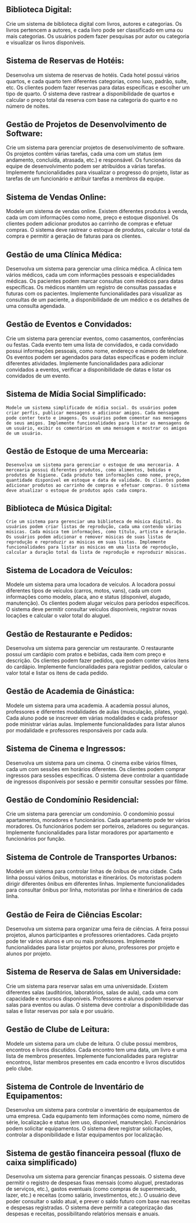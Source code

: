 ## **Biblioteca Digital:**
   Crie um sistema de biblioteca digital com livros, autores e categorias. Os livros pertencem a autores, e cada livro pode ser classificado em uma ou mais categorias. Os usuários podem fazer pesquisas por autor ou categoria e visualizar os livros disponíveis.


## **Sistema de Reservas de Hotéis:**
   Desenvolva um sistema de reservas de hotéis. Cada hotel possui vários quartos, e cada quarto tem diferentes categorias, como luxo, padrão, suíte, etc. Os clientes podem fazer reservas para datas específicas e escolher um tipo de quarto. O sistema deve rastrear a disponibilidade de quartos e calcular o preço total da reserva com base na categoria do quarto e no número de noites.

## **Gestão de Projetos de Desenvolvimento de Software:**
   Crie um sistema para gerenciar projetos de desenvolvimento de software. Os projetos contêm várias tarefas, cada uma com um status (em andamento, concluída, atrasada, etc.) e responsável. Os funcionários da equipe de desenvolvimento podem ser atribuídos a várias tarefas. Implemente funcionalidades para visualizar o progresso do projeto, listar as tarefas de um funcionário e atribuir tarefas a membros da equipe.

## **Sistema de Vendas Online:**
   Modele um sistema de vendas online. Existem diferentes produtos à venda, cada um com informações como nome, preço e estoque disponível. Os clientes podem adicionar produtos ao carrinho de compras e efetuar compras. O sistema deve rastrear o estoque de produtos, calcular o total da compra e permitir a geração de faturas para os clientes.

## **Gestão de uma Clínica Médica:**
   Desenvolva um sistema para gerenciar uma clínica médica. A clínica tem vários médicos, cada um com informações pessoais e especialidades médicas. Os pacientes podem marcar consultas com médicos para datas específicas. Os médicos mantêm um registro de consultas passadas e futuras com os pacientes. Implemente funcionalidades para visualizar as consultas de um paciente, a disponibilidade de um médico e os detalhes de uma consulta agendada.

## **Gestão de Eventos e Convidados:**
   Crie um sistema para gerenciar eventos, como casamentos, conferências ou festas. Cada evento tem uma lista de convidados, e cada convidado possui informações pessoais, como nome, endereço e número de telefone. Os eventos podem ser agendados para datas específicas e podem incluir diferentes atividades. Implemente funcionalidades para adicionar convidados a eventos, verificar a disponibilidade de datas e listar os convidados de um evento.

## **Sistema de Mídia Social Simplificado:**
    Modele um sistema simplificado de mídia social. Os usuários podem criar perfis, publicar mensagens e adicionar amigos. Cada mensagem pode conter texto e imagens. Os usuários podem comentar nas mensagens de seus amigos. Implemente funcionalidades para listar as mensagens de um usuário, exibir os comentários em uma mensagem e mostrar os amigos de um usuário.

## **Gestão de Estoque de uma Mercearia:**
    Desenvolva um sistema para gerenciar o estoque de uma mercearia. A mercearia possui diferentes produtos, como alimentos, bebidas e produtos de higiene. Cada produto tem informações como nome, preço, quantidade disponível em estoque e data de validade. Os clientes podem adicionar produtos ao carrinho de compras e efetuar compras. O sistema deve atualizar o estoque de produtos após cada compra.

## **Biblioteca de Música Digital:**
    Crie um sistema para gerenciar uma biblioteca de música digital. Os usuários podem criar listas de reprodução, cada uma contendo várias músicas. Cada música tem informações, como título, artista e duração. Os usuários podem adicionar e remover músicas de suas listas de reprodução e reproduzir as músicas em suas listas. Implemente funcionalidades para listar as músicas em uma lista de reprodução, calcular a duração total da lista de reprodução e reproduzir músicas.

## **Sistema de Locadora de Veículos:**
   Modele um sistema para uma locadora de veículos. A locadora possui diferentes tipos de veículos (carros, motos, vans), cada um com informações como modelo, placa, ano e status (disponível, alugado, manutenção). Os clientes podem alugar veículos para períodos específicos. O sistema deve permitir consultar veículos disponíveis, registrar novas locações e calcular o valor total do aluguel.

## **Gestão de Restaurante e Pedidos:**
   Desenvolva um sistema para gerenciar um restaurante. O restaurante possui um cardápio com pratos e bebidas, cada item com preço e descrição. Os clientes podem fazer pedidos, que podem conter vários itens do cardápio. Implemente funcionalidades para registrar pedidos, calcular o valor total e listar os itens de cada pedido.


## **Gestão de Academia de Ginástica:**
   Modele um sistema para uma academia. A academia possui alunos, professores e diferentes modalidades de aulas (musculação, pilates, yoga). Cada aluno pode se inscrever em várias modalidades e cada professor pode ministrar várias aulas. Implemente funcionalidades para listar alunos por modalidade e professores responsáveis por cada aula.

## **Sistema de Cinema e Ingressos:**
   Desenvolva um sistema para um cinema. O cinema exibe vários filmes, cada um com sessões em horários diferentes. Os clientes podem comprar ingressos para sessões específicas. O sistema deve controlar a quantidade de ingressos disponíveis por sessão e permitir consultar sessões por filme.

## **Gestão de Condomínio Residencial:**
   Crie um sistema para gerenciar um condomínio. O condomínio possui apartamentos, moradores e funcionários. Cada apartamento pode ter vários moradores. Os funcionários podem ser porteiros, zeladores ou seguranças. Implemente funcionalidades para listar moradores por apartamento e funcionários por função.

## **Sistema de Controle de Transportes Urbanos:**
   Modele um sistema para controlar linhas de ônibus de uma cidade. Cada linha possui vários ônibus, motoristas e itinerários. Os motoristas podem dirigir diferentes ônibus em diferentes linhas. Implemente funcionalidades para consultar ônibus por linha, motoristas por linha e itinerários de cada linha.

## **Gestão de Feira de Ciências Escolar:**
   Desenvolva um sistema para organizar uma feira de ciências. A feira possui projetos, alunos participantes e professores orientadores. Cada projeto pode ter vários alunos e um ou mais professores. Implemente funcionalidades para listar projetos por aluno, professores por projeto e alunos por projeto.

## **Sistema de Reserva de Salas em Universidade:**
   Crie um sistema para reservar salas em uma universidade. Existem diferentes salas (auditórios, laboratórios, salas de aula), cada uma com capacidade e recursos disponíveis. Professores e alunos podem reservar salas para eventos ou aulas. O sistema deve controlar a disponibilidade das salas e listar reservas por sala e por usuário.

## **Gestão de Clube de Leitura:**
   Modele um sistema para um clube de leitura. O clube possui membros, encontros e livros discutidos. Cada encontro tem uma data, um livro e uma lista de membros presentes. Implemente funcionalidades para registrar encontros, listar membros presentes em cada encontro e livros discutidos pelo clube.

## **Sistema de Controle de Inventário de Equipamentos:**
   Desenvolva um sistema para controlar o inventário de equipamentos de uma empresa. Cada equipamento tem informações como nome, número de série, localização e status (em uso, disponível, manutenção). Funcionários podem solicitar equipamentos. O sistema deve registrar solicitações, controlar a disponibilidade e listar equipamentos por localização.

## **Sistema de gestão financeira pessoal (fluxo de caixa simplificado)**
   Desenvolva um sistema para gerenciar finanças pessoais. O sistema deve permitir o registro de despesas fixas mensais (como aluguel, prestadoras de serviços, etc.), gastos eventuais (como compras de supermercado, lazer, etc.) e receitas (como salário, investimentos, etc.). O usuário deve poder consultar o saldo atual, e prever o saldo futuro com base nas receitas e despesas registradas. O sistema deve permitir a categorização das despesas e receitas, possibilitando relatórios mensais e anuais.

   